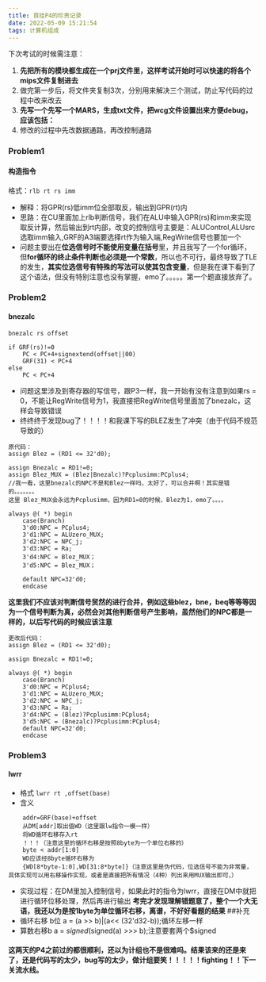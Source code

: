 ```yaml
---
title: 首挂P4的珍贵记录
date: 2022-05-09 15:21:54
tags: 计算机组成
---
```


下次考试的时候需注意：

1. **先把所有的模块都生成在一个prj文件里，这样考试开始时可以快速的将各个mips文件复制进去**
2. 做完第一步后，将文件夹复制3次，分别用来解决三个测试，防止写代码的过程中改来改去
3. **先写一个先写一个MARS，生成txt文件，把wcg文件设置出来方便debug，应该包括：**
4. 修改的过程中先改数据通路，再改控制通路

### Problem1

#### 构造指令

格式：`rlb rt rs imm`

- 解释：将GPR(rs)低imm位全部取反，输出到GPR(rt)内
- 思路：在CU里面加上rlb判断信号，我们在ALU中输入GPR(rs)和imm来实现取反计算，然后输出到rt内部，改变的控制信号主要是：ALUControl,ALUsrc选取imm输入,GRF的A3端要选择rt作为输入端,RegWrite信号也要加一个
- 问题主要出在**位选信号时不能使用变量在括号**里，并且我写了一个for循环，但**for循环的终止条件判断也必须是一个常数**，所以也不可行，最终导致了TLE的发生，**其实位选信号有特殊的写法可以使其包含变量**，但是我在课下看到了这个语法，但没有特别注意也没有掌握，emo了。。。。。第一个题直接放弃了。

### Problem2

#### bnezalc

`bnezalc rs offset`

```
if GRF(rs)!=0
    PC < PC+4+signextend(offset||00)
    GRF(31) < PC+4
else 
    PC < PC+4
```

- 问题这里涉及到寄存器的写信号，跟P3一样，我一开始有没有注意到如果rs = 0，不能让RegWrite信号为1，我直接把RegWrite信号里面加了bnezalc，这样会导致错误
- 终终终于发现bug了！！！！和我课下写的BLEZ发生了冲突（由于代码不规范导致的）

```
原代码：
assign Blez = (RD1 <= 32'd0);
	 
assign Bnezalc = RD1!=0;
assign Blez_MUX = (Blez|Bnezalc)?Pcplusimm:PCplus4;
//我一看，这里bnezalc的NPC不是和Blez一样吗，太好了，可以合并啊！其实是错的。。。。。。。
这里 Blez_MUX会永远为Pcplusimm，因为RD1=0的时候，Blez为1，emo了。。。。

always @( *) begin
    case(Branch)
    3'd0:NPC = PCplus4;
    3'd1:NPC = ALUzero_MUX;
    3'd2:NPC = NPC_j;
    3'd3:NPC = Ra;
    3'd4:NPC = Blez_MUX；
	3'd5:NPC = Blez_MUX；
    
    default NPC=32'd0;
    endcase
```

**这里我们不应该对判断信号贸然的进行合并，例如这些blez，bne，beq等等等因为一个信号判断为真，必然会对其他判断信号产生影响，虽然他们的NPC都是一样的，以后写代码的时候应该注意**

```
更改后代码：
assign Blez = (RD1 <= 32'd0);
	 
assign Bnezalc = RD1!=0;
    
always @( *) begin
    case(Branch)
    3'd0:NPC = PCplus4;
    3'd1:NPC = ALUzero_MUX;
    3'd2:NPC = NPC_j;
    3'd3:NPC = Ra;
    3'd4:NPC = (Blez)?Pcplusimm:PCplus4;
	3'd5:NPC = (Bnezalc)?Pcplusimm:PCplus4;
    default NPC=32'd0;
    endcase
```

### Problem3

#### lwrr

- 格式 `lwrr rt ,offset(base)`
- 含义 

```
    addr=GRF(base)+offset
    从DM[addr]取出值WD（这里跟lw指令一模一样）
    将WD循环右移存入rt
    ！！！（注意这里的循环右移是按照8byte为一个单位右移的）
    byte < addr[1:0]
    WD应该经8byte循环右移为
    {WD[8*byte-1:0],WD[31:8*byte]}（注意这里是伪代码，位选信号不能为非常量，具体实现可以用右移操作实现，或者是直接把所有情况（4种）列出来用MUX输出即可，）
```

- 实现过程：在DM里加入控制信号，如果此时的指令为lwrr，直接在DM中就把进行循环位移处理，然后再进行输出
  **考完才发现理解错题意了，整个一个大无语，我还以为是按1byte为单位循环右移，离谱，不好好看题的结果**
  ##补充
- 循环右移 b位 a = (a >> b)|(a<< (32'd32-b));循环左移一样
- 算数右移b   a = $signed($signed(a) >>> b);注意要套两个$signed


#### 这两天的P4之前过的都很顺利，还以为计组也不是很难吗。结果该来的还是来了，还是代码写的太少，bug写的太少，做计组要笑！！！！！fighting！！下一关流水线。

